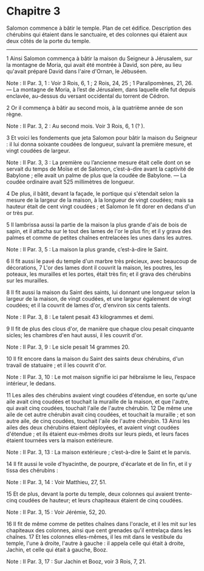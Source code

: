 # Chapitre 3

Salomon commence à bâtir le temple.
Plan de cet édifice.
Description des chérubins qui étaient dans le sanctuaire, et des colonnes qui étaient aux deux côtés de la porte du temple.

***

1 Ainsi Salomon commença à bâtir la maison du Seigneur à Jérusalem, sur la montagne de Moria, qui avait été montrée à David, son père, au lieu qu'avait préparé David dans l'aire d'Ornan, le Jébuséen.

<span class="bible-note">Note : </span> II Par. 3, 1 : Voir 3 Rois, 6, 1 ; 2 Rois, 24, 25 ; 1 Paralipomènes, 21, 26. ― La montagne de Moria, à l’est de Jérusalem, dans laquelle elle fut depuis enclavée, au-dessus du versant occidental du torrent de Cédron.

2 Or il commença à bâtir au second mois, à la quatrième année de son règne.

<span class="bible-note">Note : </span> II Par. 3, 2 : Au second mois. Voir 3 Rois, 6, 1 (? ).


3 Et voici les fondements que jeta Salomon pour bâtir la maison du Seigneur : il lui donna soixante coudées de longueur, suivant la première mesure, et vingt coudées de largeur.

<span class="bible-note">Note : </span> II Par. 3, 3 : La première ou l’ancienne mesure était celle dont on se servait du temps de Moïse et de Salomon, c’est-à-dire avant la captivité de Babylone ; elle avait un palme de plus que la coudée de Babylone. ― La coudée ordinaire avait 525 millimètres de longueur.


4 De plus, il bâtit, devant la façade, le portique qui s'étendait selon la mesure de la largeur de la maison, à la longueur de vingt coudées; mais sa hauteur était de cent vingt coudées ; et Salomon le fit dorer en dedans d'un or très pur.


5 Il lambrissa aussi la partie de la maison la plus grande d'ais de bois de sapin, et il attacha sur le tout des lames de l'or le plus fin; et il y grava des palmes et comme de petites chaînes entrelacées les unes dans les autres.

<span class="bible-note">Note : </span> II Par. 3, 5 : La maison la plus grande, c’est-à-dire le Saint.

6 Il fit aussi le pavé du temple d'un marbre très précieux, avec beaucoup de décorations, 7 L'or des lames dont il couvrit la maison, les poutres, les poteaux, les murailles et les portes, était très fin; et il grava des chérubins sur les murailles.


8 Il fit aussi la maison du Saint des saints, lui donnant une longueur selon la largeur de la maison, de vingt coudées, et une largeur également de vingt coudées; et il la couvrit de lames d'or, d'environ six cents talents.

<span class="bible-note">Note : </span> II Par. 3, 8 : Le talent pesait 43 kilogrammes et demi.

9 Il fit de plus des clous d'or, de manière que chaque clou pesait cinquante sicles; les chambres d'en haut aussi, il les couvrit d'or.

<span class="bible-note">Note : </span> II Par. 3, 9 : Le sicle pesait 14 grammes 20.


10 Il fit encore dans la maison du Saint des saints deux chérubins, d'un travail de statuaire ; et il les couvrit d'or.

<span class="bible-note">Note : </span> II Par. 3, 10 : Le mot maison signifie ici par hébraïsme le lieu, l’espace intérieur, le dedans.

11 Les ailes des chérubins avaient vingt coudées d'étendue, en sorte qu'une aile avait cinq coudées et touchait la muraille de la maison, et que l'autre, qui avait cinq coudées, touchait l'aile de l'autre chérubin. 12 De même une aile de cet autre chérubin avait cinq coudées, et touchait la muraille ; et son autre aile, de cinq coudées, touchait l'aile de l'autre chérubin. 13 Ainsi les ailes des deux chérubins étaient déployées, et avaient vingt coudées d'étendue ; et ils étaient eux-mêmes droits sur leurs pieds, et leurs faces étaient tournées vers la maison extérieure.

<span class="bible-note">Note : </span> II Par. 3, 13 : La maison extérieure ; c’est-à-dire le Saint et le parvis.


14 Il fit aussi le voile d'hyacinthe, de pourpre, d'écarlate et de lin fin, et il y tissa des chérubins :

<span class="bible-note">Note : </span> II Par. 3, 14 : Voir Matthieu, 27, 51.


15 Et de plus, devant la porte du temple, deux colonnes qui avaient trente-cinq coudées de hauteur; et leurs chapiteaux étaient de cinq coudées.

<span class="bible-note">Note : </span> II Par. 3, 15 : Voir Jérémie, 52, 20.

16 Il fit de même comme de petites chaînes dans l'oracle, et il les mit sur les chapiteaux des colonnes, ainsi que cent grenades qu'il entrelaça dans les chaînes. 17 Et les colonnes elles-mêmes, il les mit dans le vestibule du temple, l'une à droite, l'autre à gauche : il appela celle qui était à droite, Jachin, et celle qui était à gauche, Booz.

<span class="bible-note">Note : </span> II Par. 3, 17 : Sur Jachin et Booz, voir 3 Rois, 7, 21.

